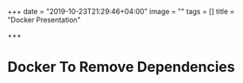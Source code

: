 +++
date = "2019-10-23T21:29:46+04:00"
image = ""
tags = []
title = "Docker Presentation"

+++
# Docker To Remove Dependencies 